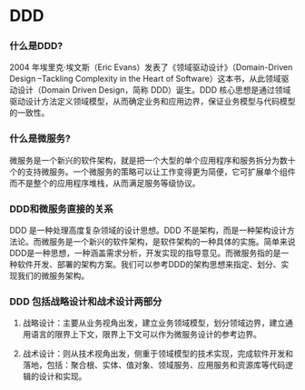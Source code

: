 # DDD

### 什么是DDD?
  2004 年埃里克·埃文斯（Eric Evans）发表了《领域驱动设计》（Domain-Driven Design –Tackling Complexity in the Heart of Software）这本书，从此领域驱动设计（Domain Driven Design，简称 DDD）诞生。DDD 核心思想是通过领域驱动设计方法定义领域模型，从而确定业务和应用边界，保证业务模型与代码模型的一致性。

### 什么是微服务?
  微服务是一个新兴的软件架构，就是把一个大型的单个应用程序和服务拆分为数十个的支持微服务。一个微服务的策略可以让工作变得更为简便，它可扩展单个组件而不是整个的应用程序堆栈，从而满足服务等级协议。

### DDD和微服务直接的关系
  DDD 是一种处理高度复杂领域的设计思想。DDD 不是架构，而是一种架构设计方法论。而微服务是一个新兴的软件架构，是软件架构的一种具体的实施。简单来说DDD是一种思想，一种涵盖需求分析，开发实现的指导意见。而微服务指的是一种软件开发、部署的架构方案。我们可以参考DDD的架构思想来指定、划分、实现我们的微服务架构。

### DDD 包括战略设计和战术设计两部分

1. 战略设计：主要从业务视角出发，建立业务领域模型，划分领域边界，建立通用语言的限界上下文，限界上下文可以作为微服务设计的参考边界。

2. 战术设计：则从技术视角出发，侧重于领域模型的技术实现，完成软件开发和落地，包括：聚合根、实体、值对象、领域服务、应用服务和资源库等代码逻辑的设计和实现。
